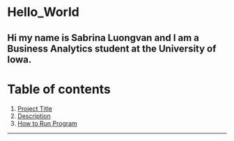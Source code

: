 # Hello_World
Hi my name is Sabrina Luongvan and I am a Business Analytics student at the University of Iowa.
---
# Table of contents
1. [Project Title](#introduction)
2. [Description](#paragraph1)
3. [How to Run Program](#paragraph2)
---
